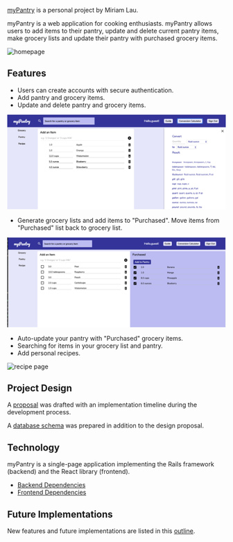 [myPantry](https://mypantry.herokuapp.com/#/) is a personal project by Miriam Lau.

myPantry is a web application for cooking enthusiasts. myPantry allows users to add items to their pantry, update and delete current pantry items, make grocery lists and update their pantry with purchased grocery items.

![homepage](./docs/homepage1.png)


## Features
- Users can create accounts with secure authentication.
- Add pantry and grocery items.
- Update and delete pantry and grocery items.

![pantry page](./docs/pantry1.png)

- Generate grocery lists and add items to "Purchased". Move items from
  "Purchased" list back to grocery list.

![grocery page](./docs/grocery1.png)

- Auto-update your pantry with "Purchased" grocery items.
- Searching for items in your grocery list and pantry.
- Add personal recipes.

![recipe page](./docs/recipe1.png)


## Project Design
A [proposal](./docs/proposal/development_README.md) was drafted with an implementation timeline during the development process.

A [database schema](./docs/proposal/schema.md) was prepared in addition to the design proposal.


## Technology
myPantry is a single-page application implementing the Rails framework (backend) and the React library (frontend).
- [Backend Dependencies](./docs/backend_tech.md)
- [Frontend Dependencies](./docs/frontend_tech.md)


## Future Implementations
New features and future implementations are listed in this
[outline](./docs/future_implementations.md).
